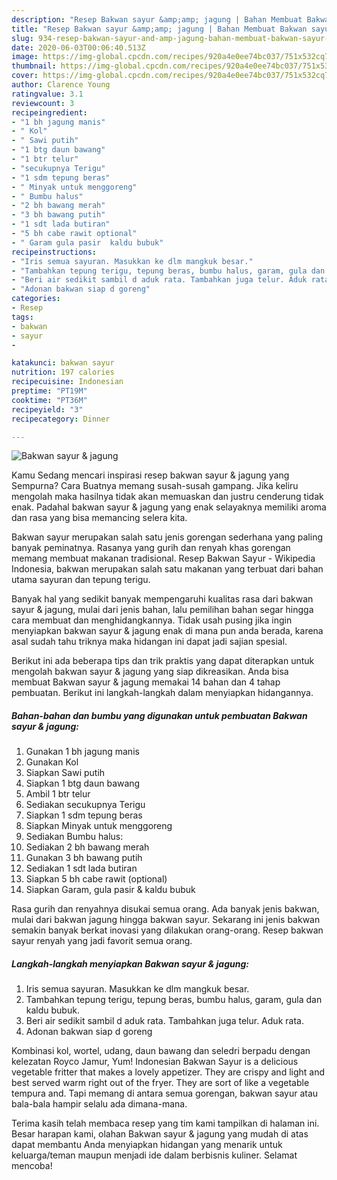 ```yaml
---
description: "Resep Bakwan sayur &amp;amp; jagung | Bahan Membuat Bakwan sayur &amp;amp; jagung Yang Lezat Sekali"
title: "Resep Bakwan sayur &amp;amp; jagung | Bahan Membuat Bakwan sayur &amp;amp; jagung Yang Lezat Sekali"
slug: 934-resep-bakwan-sayur-and-amp-jagung-bahan-membuat-bakwan-sayur-and-amp-jagung-yang-lezat-sekali
date: 2020-06-03T00:06:40.513Z
image: https://img-global.cpcdn.com/recipes/920a4e0ee74bc037/751x532cq70/bakwan-sayur-jagung-foto-resep-utama.jpg
thumbnail: https://img-global.cpcdn.com/recipes/920a4e0ee74bc037/751x532cq70/bakwan-sayur-jagung-foto-resep-utama.jpg
cover: https://img-global.cpcdn.com/recipes/920a4e0ee74bc037/751x532cq70/bakwan-sayur-jagung-foto-resep-utama.jpg
author: Clarence Young
ratingvalue: 3.1
reviewcount: 3
recipeingredient:
- "1 bh jagung manis"
- " Kol"
- " Sawi putih"
- "1 btg daun bawang"
- "1 btr telur"
- "secukupnya Terigu"
- "1 sdm tepung beras"
- " Minyak untuk menggoreng"
- " Bumbu halus"
- "2 bh bawang merah"
- "3 bh bawang putih"
- "1 sdt lada butiran"
- "5 bh cabe rawit optional"
- " Garam gula pasir  kaldu bubuk"
recipeinstructions:
- "Iris semua sayuran. Masukkan ke dlm mangkuk besar."
- "Tambahkan tepung terigu, tepung beras, bumbu halus, garam, gula dan kaldu bubuk."
- "Beri air sedikit sambil d aduk rata. Tambahkan juga telur. Aduk rata."
- "Adonan bakwan siap d goreng"
categories:
- Resep
tags:
- bakwan
- sayur
- 

katakunci: bakwan sayur  
nutrition: 197 calories
recipecuisine: Indonesian
preptime: "PT19M"
cooktime: "PT36M"
recipeyield: "3"
recipecategory: Dinner

---
```



![Bakwan sayur &amp; jagung](https://img-global.cpcdn.com/recipes/920a4e0ee74bc037/751x532cq70/bakwan-sayur-jagung-foto-resep-utama.jpg)

Kamu Sedang mencari inspirasi resep bakwan sayur &amp; jagung yang Sempurna? Cara Buatnya memang susah-susah gampang. Jika keliru mengolah maka hasilnya tidak akan memuaskan dan justru cenderung tidak enak. Padahal bakwan sayur &amp; jagung yang enak selayaknya memiliki aroma dan rasa yang bisa memancing selera kita.

Bakwan sayur merupakan salah satu jenis gorengan sederhana yang paling banyak peminatnya. Rasanya yang gurih dan renyah khas gorengan memang membuat makanan tradisional. Resep Bakwan Sayur - Wikipedia Indonesia, bakwan merupakan salah satu makanan yang terbuat dari bahan utama sayuran dan tepung terigu.

Banyak hal yang sedikit banyak mempengaruhi kualitas rasa dari bakwan sayur &amp; jagung, mulai dari jenis bahan, lalu pemilihan bahan segar hingga cara membuat dan menghidangkannya. Tidak usah pusing jika ingin menyiapkan bakwan sayur &amp; jagung enak di mana pun anda berada, karena asal sudah tahu triknya maka hidangan ini dapat jadi sajian spesial.


Berikut ini ada beberapa tips dan trik praktis yang dapat diterapkan untuk mengolah bakwan sayur &amp; jagung yang siap dikreasikan. Anda bisa membuat Bakwan sayur &amp; jagung memakai 14 bahan dan 4 tahap pembuatan. Berikut ini langkah-langkah dalam menyiapkan hidangannya.

<!--inarticleads1-->

##### Bahan-bahan dan bumbu yang digunakan untuk pembuatan Bakwan sayur &amp; jagung:

1. Gunakan 1 bh jagung manis
1. Gunakan  Kol
1. Siapkan  Sawi putih
1. Siapkan 1 btg daun bawang
1. Ambil 1 btr telur
1. Sediakan secukupnya Terigu
1. Siapkan 1 sdm tepung beras
1. Siapkan  Minyak untuk menggoreng
1. Sediakan  Bumbu halus:
1. Sediakan 2 bh bawang merah
1. Gunakan 3 bh bawang putih
1. Sediakan 1 sdt lada butiran
1. Siapkan 5 bh cabe rawit (optional)
1. Siapkan  Garam, gula pasir &amp; kaldu bubuk


Rasa gurih dan renyahnya disukai semua orang. Ada banyak jenis bakwan, mulai dari bakwan jagung hingga bakwan sayur. Sekarang ini jenis bakwan semakin banyak berkat inovasi yang dilakukan orang-orang. Resep bakwan sayur renyah yang jadi favorit semua orang. 

<!--inarticleads2-->

##### Langkah-langkah menyiapkan Bakwan sayur &amp; jagung:

1. Iris semua sayuran. Masukkan ke dlm mangkuk besar.
1. Tambahkan tepung terigu, tepung beras, bumbu halus, garam, gula dan kaldu bubuk.
1. Beri air sedikit sambil d aduk rata. Tambahkan juga telur. Aduk rata.
1. Adonan bakwan siap d goreng


Kombinasi kol, wortel, udang, daun bawang dan seledri berpadu dengan kelezatan Royco Jamur, Yum! Indonesian Bakwan Sayur is a delicious vegetable fritter that makes a lovely appetizer. They are crispy and light and best served warm right out of the fryer. They are sort of like a vegetable tempura and. Tapi memang di antara semua gorengan, bakwan sayur atau bala-bala hampir selalu ada dimana-mana. 

Terima kasih telah membaca resep yang tim kami tampilkan di halaman ini. Besar harapan kami, olahan Bakwan sayur &amp; jagung yang mudah di atas dapat membantu Anda menyiapkan hidangan yang menarik untuk keluarga/teman maupun menjadi ide dalam berbisnis kuliner. Selamat mencoba!
